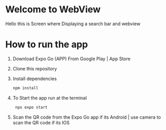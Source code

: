 # Welcome to WebView

Hello this is Screen where Displaying a search bar and webview

# How to run the app

1. Download Expo Go (APP) From Google Play | App Store

2. Clone this repository

3. Install dependencies

   ```bash
   npm install
   ```

4. To Start the app run at the terminal

   ```bash
    npx expo start
   ```

5. Scan the QR code from the Expo Go app if its Android | use camera to scan the QR code if its IOS